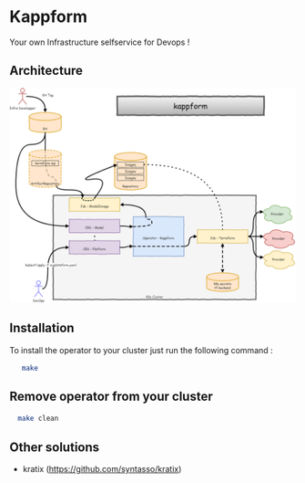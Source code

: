 # Kappform

Your own Infrastructure selfservice for Devops !

## Architecture

![General kappform architecture.](https://raw.githubusercontent.com/matgou/kappform/main/docs/kappform_architecture_v2023-03-31.png)

## Installation

To install the operator to your cluster just run the following command :

```bash
   make
```

## Remove operator from your cluster

```bash
  make clean
```

## Other solutions
* kratix (https://github.com/syntasso/kratix)

